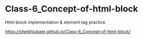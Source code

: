 # Class-6_Concept-of-html-block
Html block implementation &amp; element tag practice.

https://sheikhjubaer.github.io/Class-6_Concept-of-html-block/
